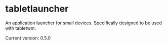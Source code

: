 tabletlauncher
==============

An application launcher for small devices. Specifically designed to be used with tabletwm.

Current version: 0.5.0
